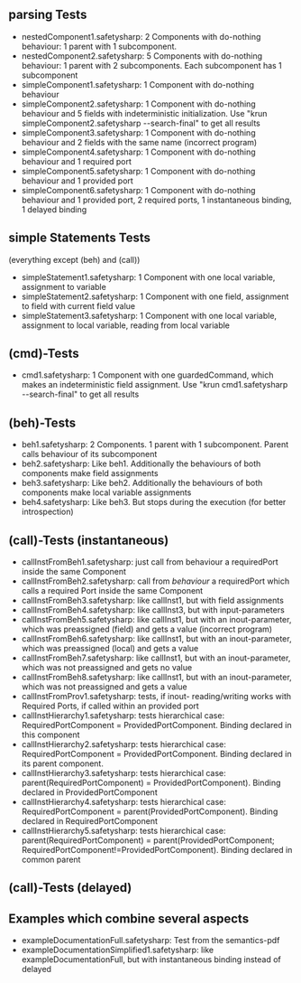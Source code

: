 ## parsing Tests

* nestedComponent1.safetysharp: 2 Components with do-nothing behaviour: 1 parent with 1 subcomponent.
* nestedComponent2.safetysharp: 5 Components with do-nothing behaviour: 1 parent with 2 subcomponents. Each subcomponent has 1 subcomponent
* simpleComponent1.safetysharp: 1 Component with do-nothing behaviour
* simpleComponent2.safetysharp: 1 Component with do-nothing behaviour and 5 fields with indeterministic initialization. Use "krun simpleComponent2.safetysharp --search-final" to get all results
* simpleComponent3.safetysharp: 1 Component with do-nothing behaviour and 2 fields with the same name (incorrect program)
* simpleComponent4.safetysharp: 1 Component with do-nothing behaviour and 1 required port
* simpleComponent5.safetysharp: 1 Component with do-nothing behaviour and 1 provided port
* simpleComponent6.safetysharp: 1 Component with do-nothing behaviour and 1 provided port, 2 required ports, 1 instantaneous binding, 1 delayed binding


## simple Statements Tests

(everything except (beh) and (call))

* simpleStatement1.safetysharp: 1 Component with one local variable, assignment to variable
* simpleStatement2.safetysharp: 1 Component with one field, assignment to field with current field value
* simpleStatement3.safetysharp: 1 Component with one local variable, assignment to local variable, reading from local variable


## (cmd)-Tests

* cmd1.safetysharp: 1 Component with one guardedCommand, which makes an indeterministic field assignment. Use "krun cmd1.safetysharp --search-final" to get all results


## (beh)-Tests

* beh1.safetysharp: 2 Components. 1 parent with 1 subcomponent. Parent calls behaviour of its subcomponent
* beh2.safetysharp: Like beh1. Additionally  the behaviours of both components make field assignments
* beh3.safetysharp: Like beh2. Additionally  the behaviours of both components make local variable assignments
* beh4.safetysharp: Like beh3. But stops during the execution (for better introspection)


## (call)-Tests (instantaneous)

* callInstFromBeh1.safetysharp: just call from behaviour a requiredPort inside the same Component
* callInstFromBeh2.safetysharp: call from _behaviour_ a requiredPort which calls a required Port inside the same Component
* callInstFromBeh3.safetysharp: like callInst1, but with field assignments
* callInstFromBeh4.safetysharp: like callInst3, but with input-parameters
* callInstFromBeh5.safetysharp: like callInst1, but with an inout-parameter, which was preassigned (field) and gets a value (incorrect program)
* callInstFromBeh6.safetysharp: like callInst1, but with an inout-parameter, which was preassigned (local) and gets a value
* callInstFromBeh7.safetysharp: like callInst1, but with an inout-parameter, which was not preassigned and gets no value
* callInstFromBeh8.safetysharp: like callInst1, but with an inout-parameter, which was not preassigned and gets a value
* callInstFromProv1.safetysharp: tests, if inout- reading/writing works with Required Ports, if called within an provided port
* callInstHierarchy1.safetysharp: tests hierarchical case: RequiredPortComponent = ProvidedPortComponent. Binding declared in this component
* callInstHierarchy2.safetysharp: tests hierarchical case: RequiredPortComponent = ProvidedPortComponent. Binding declared in its parent component.
* callInstHierarchy3.safetysharp: tests hierarchical case: parent(RequiredPortComponent) = ProvidedPortComponent). Binding declared in ProvidedPortComponent
* callInstHierarchy4.safetysharp: tests hierarchical case: RequiredPortComponent = parent(ProvidedPortComponent). Binding declared in RequiredPortComponent
* callInstHierarchy5.safetysharp: tests hierarchical case: parent(RequiredPortComponent) = parent(ProvidedPortComponent; RequiredPortComponent!=ProvidedPortComponent). Binding declared in common parent


## (call)-Tests (delayed)



## Examples which combine several aspects

* exampleDocumentationFull.safetysharp: Test from the semantics-pdf
* exampleDocumentationSimplified1.safetysharp: like exampleDocumentationFull, but with instantaneous binding instead of delayed